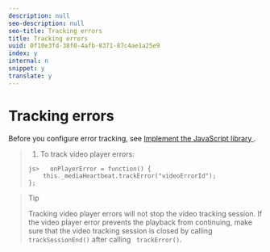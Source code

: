 ```yaml
---
description: null
seo-description: null
seo-title: Tracking errors
title: Tracking errors
uuid: 0f10e3fd-38f0-4afb-8371-87c4ae1a25e9
index: y
internal: n
snippet: y
translate: y
---
```


# Tracking errors

Before you configure error tracking, see [ Implement the JavaScript library ](c_vhl_imp-lib-js.md#concept_A72BFE683F4A4A3397FD0C71E955DF07). 

>1. To track video player errors:
>
>   ```
>   js>   onPlayerError = function() { 
>       this._mediaHeartbeat.trackError("videoErrorId"); 
>   };
>   ```

>   >[!TIP]
>   >
>   >Tracking video player errors will not stop the video tracking session. If the video player error prevents the playback from continuing, make sure that the video tracking session is closed by calling ` trackSessionEnd()` after calling ` trackError()`. 
>
